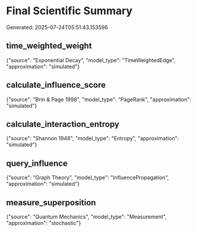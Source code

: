 # Final Scientific Summary
Generated: 2025-07-24T05:51:43.153596

## time_weighted_weight
{"source": "Exponential Decay", "model_type": "TimeWeightedEdge", "approximation": "simulated"}
## calculate_influence_score
{"source": "Brin & Page 1998", "model_type": "PageRank", "approximation": "simulated"}
## calculate_interaction_entropy
{"source": "Shannon 1948", "model_type": "Entropy", "approximation": "simulated"}
## query_influence
{"source": "Graph Theory", "model_type": "InfluencePropagation", "approximation": "simulated"}
## measure_superposition
{"source": "Quantum Mechanics", "model_type": "Measurement", "approximation": "stochastic"}
